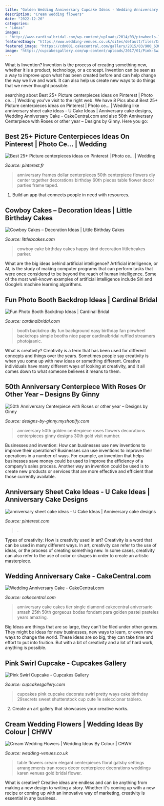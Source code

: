 ```yaml
---
title: "Golden Wedding Anniversary Cupcake Ideas - Wedding Anniversary Cake"
description: "Cream wedding flowers"
date: "2022-12-26"
categories:
- "ideas"
images:
- "http://www.cardinalbridal.com/wp-content/uploads/2014/03/pinwheels-1024x680.jpg"
featuredImage: "https://www.wedding-venues.co.uk/sites/default/files/Cream-Wedding-Flowers-stephaniesaundersflowers.jpg"
featured_image: "https://cdn001.cakecentral.com/gallery/2015/03/900_630952hfCx_wedding-anniversary-cake.jpg"
image: "https://cupcakesgallery.com/wp-content/uploads/2017/01/Pink-Swirl-Cupcake.jpg"
---
```



What is Invention?
Invention is the process of creating something new, whether it is a product, technology, or a concept. Invention can be seen as a way to improve upon what has been created before and can help change the way we live and work. It can also help us create new ways to do things that we never thought possible.

	

		
searching about Best 25+ Picture centerpieces ideas on Pinterest | Photo ce… | Wedding you've visit to the right web. We have 8 Pics about Best 25+ Picture centerpieces ideas on Pinterest | Photo ce… | Wedding like anniversary sheet cake ideas - U Cake Ideas | Anniversary cake designs, Wedding Anniversary Cake - CakeCentral.com and also 50th Anniversary Centerpiece with Roses or other year – Designs by Ginny. Here you go:
		
    
## Best 25+ Picture Centerpieces Ideas On Pinterest | Photo Ce… | Wedding

<img loading=lazy src="https://i.pinimg.com/736x/3e/cf/27/3ecf27bdce6e7ff731ad788386d25f80--anniversary-surprise-anniversary-flowers.jpg" onerror="this.onerror=null;this.src='https://tse1.mm.bing.net/th?id=OIP.UzIRXGmGnziud5Zg-o6hrgHaJ3&amp;pid=15.1';" alt="Best 25+ Picture centerpieces ideas on Pinterest | Photo ce… | Wedding">

_Source: pinterest.fr_

>anniversary frames dollar centerpieces 50th centerpiece flowers diy center together decorations birthday 60th pieces table flower decor parties frame taped. 

	

1. Build an app that connects people in need with resources.

    
## Cowboy Cakes – Decoration Ideas | Little Birthday Cakes

<img loading=lazy src="http://www.littlebcakes.com/wp-content/uploads/2014/02/Cowboy-Cake.jpg" onerror="this.onerror=null;this.src='https://tse1.mm.bing.net/th?id=OIP.xTADRv11sYCvkGf27jbytAHaJ4&amp;pid=15.1';" alt="Cowboy Cakes – Decoration Ideas | Little Birthday Cakes">

_Source: littlebcakes.com_

>cowboy cake birthday cakes happy kind decoration littlebcakes parker. 

	

What are the big ideas behind artificial intelligence?
Artificial intelligence, or AI, is the study of making computer programs that can perform tasks that were once considered to be beyond the reach of human intelligence. Some of the most well-known examples of artificial intelligence include Siri and Google’s machine learning algorithms.

    
## Fun Photo Booth Backdrop Ideas | Cardinal Bridal

<img loading=lazy src="http://www.cardinalbridal.com/wp-content/uploads/2014/03/pinwheels-1024x680.jpg" onerror="this.onerror=null;this.src='https://tse3.mm.bing.net/th?id=OIP.3NLCILHVxPk2zBNGPPkdNAHaE6&amp;pid=15.1';" alt="Fun Photo Booth Backdrop Ideas | Cardinal Bridal">

_Source: cardinalbridal.com_

>booth backdrop diy fun background easy birthday fan pinwheel backdrops simple booths nice paper cardinalbridal ruffled streamers photojaanic. 

	

What is creativity?
Creativity is a term that has been used for different concepts and things over the years. Sometimes people say creativity is when you come up with new ideas or something different. Creative individuals have many different ways of looking at creativity, and it all comes down to what someone believes it means to them.

    
## 50th Anniversary Centerpiece With Roses Or Other Year – Designs By Ginny

<img loading=lazy src="http://cdn.shopify.com/s/files/1/1346/8901/products/50th-anniversary-centeropiece_grande.jpg?v=1491587262" onerror="this.onerror=null;this.src='https://tse3.mm.bing.net/th?id=OIP.AmBBCO0YHiZxjLW3OrDrVQAAAA&amp;pid=15.1';" alt="50th Anniversary Centerpiece with Roses or other year – Designs by Ginny">

_Source: designs-by-ginny.myshopify.com_

>anniversary 50th golden centerpiece roses flowers decorations centerpieces ginny designs 30th gold visit number. 

	

Businesses and invention: How can businesses use new inventions to improve their operations?
Businesses can use inventions to improve their operations in a number of ways. For example, an invention that helps businesses save money could be used to improve the efficiency of a company’s sales process. Another way an invention could be used is to create new products or services that are more effective and efficient than those currently available.

    
## Anniversary Sheet Cake Ideas - U Cake Ideas | Anniversary Cake Designs

<img loading=lazy src="https://i.pinimg.com/736x/5a/cc/88/5acc8878b13820a1bebd6f341a609c90--simple-anniversary-cakes-sheet-cakes.jpg" onerror="this.onerror=null;this.src='https://tse3.mm.bing.net/th?id=OIP.klkeVkbvRFPKxOSwvM_UwgHaJ-&amp;pid=15.1';" alt="anniversary sheet cake ideas - U Cake Ideas | Anniversary cake designs">

_Source: pinterest.com_

>. 

	

Types of creativity: How is creativity used in art?
Creativity is a word that can be used in many different ways. In art, creativity can refer to the use of ideas, or the process of creating something new. In some cases, creativity can also refer to the use of color or shapes in order to create an artistic masterpiece.

    
## Wedding Anniversary Cake - CakeCentral.com

<img loading=lazy src="https://cdn001.cakecentral.com/gallery/2015/03/900_630952hfCx_wedding-anniversary-cake.jpg" onerror="this.onerror=null;this.src='https://tse1.mm.bing.net/th?id=OIP.1UJgZSjd9czVsjXD645FngHaJ4&amp;pid=15.1';" alt="Wedding Anniversary Cake - CakeCentral.com">

_Source: cakecentral.com_

>anniversary cake cakes tier single diamond cakecentral aniversario smash 25th 50th gorgeous bodas fondant para golden pastel pasteles years amazing. 

	

Big Ideas are things that are so large, they can't be filed under other genres. They might be ideas for new businesses, new ways to learn, or even new ways to change the world. These ideas are so big, they can take time and effort to put into fruition. But with a bit of creativity and a lot of hard work, anything is possible.

    
## Pink Swirl Cupcake - Cupcakes Gallery

<img loading=lazy src="https://cupcakesgallery.com/wp-content/uploads/2017/01/Pink-Swirl-Cupcake.jpg" onerror="this.onerror=null;this.src='https://tse1.mm.bing.net/th?id=OIP.FxKDmi0PkwdgQzPTDHI35QHaLG&amp;pid=15.1';" alt="Pink Swirl Cupcake - Cupcakes Gallery">

_Source: cupcakesgallery.com_

>cupcakes pink cupcake decorate swirl pretty ways cake birthday 29secrets sweet shutterstock cup cute 1e seleccionar tablero. 

	

2. Create an art gallery that showcases your creative works.

    
## Cream Wedding Flowers | Wedding Ideas By Colour | CHWV

<img loading=lazy src="https://www.wedding-venues.co.uk/sites/default/files/Cream-Wedding-Flowers-stephaniesaundersflowers.jpg" onerror="this.onerror=null;this.src='https://tse2.mm.bing.net/th?id=OIP.3_BaHfQzfv6jma9r5jVZvwHaLG&amp;pid=15.1';" alt="Cream Wedding Flowers | Wedding Ideas By Colour | CHWV">

_Source: wedding-venues.co.uk_

>table flowers cream elegant centerpieces floral gatsby settings arrangements tran roses decor centerpiece decorations weddings karen venues gold bridal flower. 

	

What is creative?
Creative ideas are endless and can be anything from making a new design to writing a story. Whether it's coming up with a new recipe or coming up with an innovative way of marketing, creativity is essential in any business.

